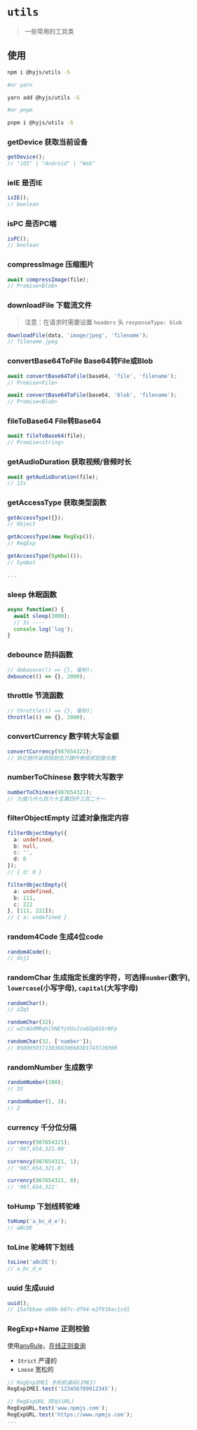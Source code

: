 # `utils`

> 一些常用的工具类

## 使用

``` sh
npm i @hyjs/utils -S

#or yarn

yarn add @hyjs/utils -S

#or pnpm

pnpm i @hyjs/utils -S
```

### getDevice 获取当前设备
``` ts
getDevice();
// "iOS" | "Android" | "Web"
```
### ieIE 是否IE
``` ts
isIE();
// boolean
```
### isPC 是否PC端
``` ts
isPC();
// boolean
```
### compressImage 压缩图片
``` ts
await compressImage(file);
// Promise<Blob>
```
### downloadFile 下载流文件
> 注意：在请求时需要设置 `headers` 头 `responseType: blob` 
``` ts
downloadFile(data, 'image/jpeg', 'filename');
// filename.jpeg
```
### convertBase64ToFile Base64转File或Blob
``` ts
await convertBase64ToFile(base64, 'file', 'filename');
// Promise<File>

await convertBase64ToFile(base64, 'blob', 'filename');
// Promise<Blob>
```
### fileToBase64 File转Base64
``` ts
await fileToBase64(file);
// Promise<string>
```
### getAudioDuration 获取视频/音频时长
``` ts
await getAudioDuration(file);
// 12s
```
### getAccessType 获取类型函数
``` ts
getAccessType({});
// Object

getAccessType(new RegExp());
// RegExp

getAccessType(Symbol());
// Symbol

...
```
### sleep 休眠函数
``` ts
async function() {
  await sleep(3000);
  // 3s ----
  console.log('log');
}
```
### debounce 防抖函数
``` ts
// debounce(() => {}, 毫秒);
debounce(() => {}, 2000);
```
### throttle 节流函数
``` ts
// throttle(() => {}, 毫秒);
throttle(() => {}, 2000);
```
### convertCurrency 数字转大写金额
``` ts
convertCurrency(987654321);
// 玖亿捌仟柒佰陆拾伍万肆仟叁佰贰拾壹元整
```
### numberToChinese 数字转大写数字
``` ts
numberToChinese(987654321);
// 九億八仟七百六十五萬四仟三百二十一
```
### filterObjectEmpty 过滤对象指定内容
``` ts
filterObjectEmpty({
  a: undefined,
  b: null,
  c: '',
  d: 0
});
// { d: 0 }

filterObjectEmpty({
  a: undefined,
  b: 111,
  c: 222
}, [111, 222]);
// { a: undefined }
```
### random4Code 生成4位code
``` ts
random4Code();
// dsj1
```
### randomChar 生成指定长度的字符，可选择`number`(数字), `lowercase`(小写字母), `capital`(大写字母)
``` ts
randomChar();
// zZqt

randomChar(32);
// w2rAOdMRqhlhNEYzVUv2zw0Zp616rNFp

randomChar(32, ['number']);
// 05099593713036830668381743720300
```
### randomNumber 生成数字
``` ts
randomNumber(100);
// 32

randomNumber(1, 3);
// 2
```
### currency 千分位分隔
``` ts
currency(987654321);
// '987,654,321.00'

currency(987654321, 1);
// '987,654,321.0'

currency(987654321, 0);
// '987,654,321'
```
### toHump 下划线转驼峰
``` ts
toHump('a_bc_d_e');
// aBcDE
```
### toLine 驼峰转下划线
``` ts
toLine('aBcDE');
// a_bc_d_e
```
### uuid 生成uuid
``` ts
uuid();
// 15afbbae-a98b-b07c-df94-e2f916ac1cd1
```

### RegExp+Name 正则校验
使用[anyRule](https://github.com/any86/any-rule)，[在线正则查询](https://any86.github.io/any-rule/)  

- `Strict` 严谨的
- `Loose` 宽松的

``` ts
// RegExpIMEI 手机机身码(IMEI)
RegExpIMEI.test('123456789012345');

// RegExpURL 网址(URL)
RegExpURL.test('www.npmjs.com');
RegExpURL.test('https://www.npmjs.com');
...
```
